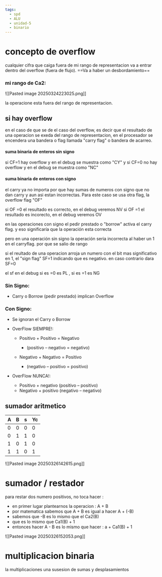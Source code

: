 ```yaml
---
tags:
  - spd
  - ALU
  - unidad-5
  - binario
---
```

# concepto de overflow

cualquier cifra que caiga fuera de mi rango de representacion va a entrar dentro del overflow (fuera de flujo). ==Va a haber un desbordamiento==

### mi rango de Ca2:
![[Pasted image 20250324223025.png]]

la operacione esta fuera del rango de representacion.

## si hay overflow
en el caso de que se de el caso del overflow, es decir que el resultado de una operacion se exeda del rango de representacion, en el procesador se encendera una bandera o flag llamada "carry flag" o bandera de acarreo. 

#### suma binaria de enteros **sin signo**

si CF=1 hay overflow y en el debug se muestra como "CY"
y si CF=0 no hay overflow y en el debug se muestra como "NC"

#### suma binaria de enteros **con signo**

el carry ya no importa por que hay sumas de numeros con signo que no dan carry y aun asi estan incorrectas. Para este caso se usa otra flag, la overflow flag "OF"

si OF =0 el resultado es correcto, en el debug veremos NV
si OF =1 el resultado es incorecto, en el debug veremos OV


en las operaciones con signo el pedir prestado o "borrow" activa el carry flag. y eso significaría que la operación esta correcta 

pero en una operación sin signo la operación seria incorrecta al haber un 1 en el carryflag. por que se salio de rango

si el reultado de una operacion arroja un numero con el bit mas significativo en 1, el "sign flag" SF=1 indicando que es negativo. en caso contrario dara SF=0

el sf en el debug si es =0 es PL , si es =1 es NG

### Sin Signo: 
- Carry o Borrow (pedir prestado) implican Overflow  

### Con Signo: 
- Se ignoran el Carry o Borrow
- OverFlow SIEMPRE!:
	- Positivo + Positivo = Negativo 
		- (positivo – negativo = negativo) 
		
	- Negativo + Negativo = Positivo 
		- (negativo – positivo = positivo) 
		
- OverFlow NUNCA!: 
	- Positivo + negativo (positivo – positivo) 
	- Negativo + positivo (negativo – negativo)


## sumador aritmetico

| A   | B   | s   | Yc  |
| --- | --- | --- | --- |
| 0   | 0   | 0   | 0   |
| 0   | 1   | 1   | 0   |
| 1   | 0   | 1   | 0   |
| 1   | 1   | 0   | 1   |

![[Pasted image 20250326142615.png]]


# sumador / restador

para restar dos numero positivos, no toca hacer :
- en primer lugar plantearnos la operacion : A + B
- por matematica sabemos que A + B es igual a hacer A + (-B)
- sabemos que -B es lo mismo que el Ca2(B)
- que es lo mismo que Ca1(B) + 1
- entonces hacer A - B es lo mismo que hacer : a + Ca1(B) + 1

![[Pasted image 20250326152053.png]]


# multiplicacion binaria

la multiplicaciones una susesion de sumas y desplasamientos 